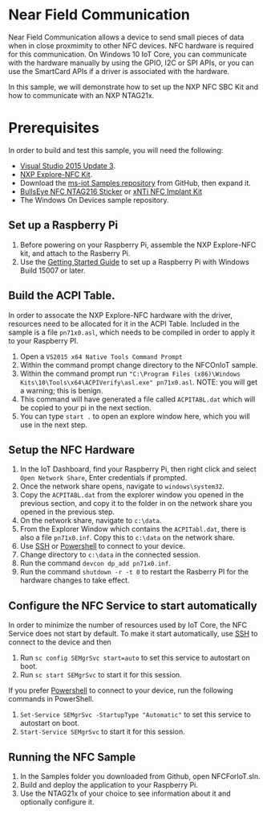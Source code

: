 # Near Field Communication
Near Field Communication allows a device to send small pieces of data when in close proxmimity to other NFC devices. NFC hardware is required for this communication. 
On Windows 10 IoT Core, you can communicate with the hardware manually by using the GPIO, I2C or SPI APIs, or you can use the SmartCard APIs if a driver is associated with the hardware.

In this sample, we will demonstrate how to set up the NXP NFC SBC Kit and how to communicate with an NXP NTAG21x.

# Prerequisites 
In order to build and test this sample, you will need the following:

  * [Visual Studio 2015 Update 3](http://go.microsoft.com/fwlink/?LinkId=691129).
  * [NXP Explore-NFC Kit](http://www.digikey.com/products/en?mpart=OM5577&v=568).
  * Download the [ms-iot Samples repository](https://github.com/Microsoft/Windows-iotcore-samples/archive/master.zip) from GitHub, then expand it.
  * [BullsEye NFC NTAG216 Sticker](https://dangerousthings.com/shop/bullseye/) or [xNTi NFC Implant Kit](https://dangerousthings.com/shop/xnti/)
  * The Windows On Devices sample repository.


## Set up a Raspberry Pi

  1. Before powering on your Raspberry Pi, assemble the NXP Explore-NFC kit, and attach to the Rasberry Pi.
  1. Use the [Getting Started Guide](https://developer.microsoft.com/en-us/windows/iot/GetStarted) to set up a Raspberry Pi with Windows Build 15007 or later. 

## Build the ACPI Table.
In order to assocate the NXP Explore-NFC hardware with the driver, resources need to be allocated for it in the ACPI Table. Included in the sample is a file ```pn71x0.asl```, which 
needs to be compiled in order to apply it to your Raspberry PI.

  1. Open a ```VS2015 x64 Native Tools Command Prompt```
  1. Within the command prompt change directory to the NFCOnIoT sample.
  1. Within the command prompt run ```"C:\Program Files (x86)\Windows Kits\10\Tools\x64\ACPIVerify\asl.exe" pn71x0.asl```. NOTE: you will get a warning; this is benign.
  1. This command will have generated a file called ```ACPITABL.dat``` which will be copied to your pi in the next section.
  1. You can type ```start .``` to open an explore window here, which you will use in the next step.

## Setup the NFC Hardware

  1. In the IoT Dashboard, find your Raspberry Pi, then right click and select ```Open Network Share```, Enter credentials if prompted.
  1. Once the network share opens, navigate to ```windows\system32```.
  1. Copy the ```ACPITABL.dat``` from the explorer window you opened in the previous section, and copy it to the folder in on the network share you opened in the previous step.
  1. On the network share, navigate to ```c:\data```.
  1. From the Explorer Window which contains the ```ACPITabl.dat```, there is also a file ```pn71x0.inf```. Copy this to ```c:\data``` on the network share.
  1. Use [SSH]({{site.baseurl}}/{{page.lang}}/Docs/SSH) or [Powershell]({{site.baseurl}}/{{page.lang}}/Docs/PowerShell) to connect to your device. 
  1. Change directory to ```c:\data``` in the connected session.
  1. Run the command ```devcon dp_add pn71x0.inf```.
  1. Run the command ```shutdown -r -t 0``` to restart the Rasberry PI for the hardware changes to take effect.

  
## Configure the NFC Service to start automatically
In order to minimize the number of resources used by IoT Core, the NFC Service does not start by default. To make it start automatically, use [SSH]({{site.baseurl}}/{{page.lang}}/Docs/SSH) to connect to the device and then

  1. Run ```sc config SEMgrSvc start=auto``` to set this service to autostart on boot.
  1. Run ```sc start SEMgrSvc``` to start it for this session.
  
If you prefer [Powershell]({{site.baseurl}}/{{page.lang}}/Docs/PowerShell) to connect to your device, run the following commands in PowerShell.

  1. ```Set-Service SEMgrSvc -StartupType "Automatic"``` to set this service to autostart on boot.
  1. ```Start-Service SEMgrSvc``` to start it for this session. 
  
## Running the NFC Sample

   1. In the Samples folder you downloaded from Github, open NFCForIoT.sln.
   1. Build and deploy the application to your Raspberry Pi.
   1. Use the NTAG21x of your choice to see information about it and optionally configure it.

